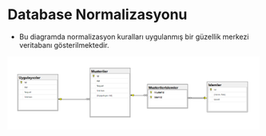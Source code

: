 # Database Normalizasyonu 

* Bu diagramda normalizasyon kuralları uygulanmış bir güzellik merkezi veritabanı gösterilmektedir.

![Güzellik Merkezi Veri Tabanı Diagramı ](image.png)